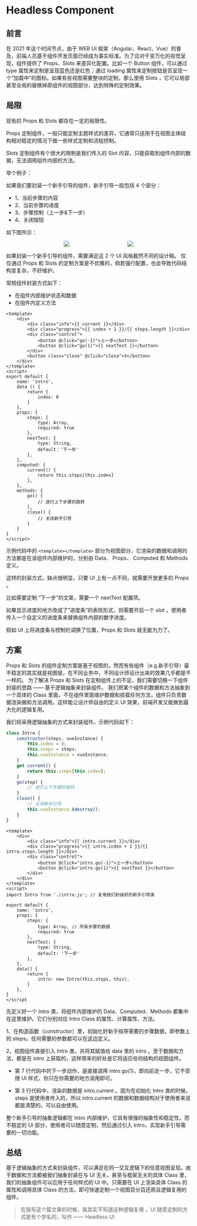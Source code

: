 # Headless Component

## 前言

在 2021 年这个时间节点，由于 WEB UI 框架（Angular、React、Vue）的普及，前端人员基于组件开发页面已经成为事实标准。为了应对千变万化的视觉呈现，组件提供了 Props、Slots 来差异化配置。比如一个 Button 组件，可以通过 type 属性来定制是呈现蓝色还是红色；通过 loading 属性来定制按钮是否呈现一个“加载中”的图标。如果有些视图需要整块的定制，那么使用 Slots ，它可以局部甚至全局的替换掉原组件的视图部分，达到特殊的定制效果。

## 局限

现有的 Props 和 Slots 都存在一定的局限性。

Props 定制组件，一般只能定制主题样式的差异，它通常只适用于在视图主体结构相对稳定的情况下做一些样式定制和流程控制。

Slots 定制组件有个很大的限制是我们传入的 Slot 内容，只能获取到组件内部的数据，无法调用组件内部的方法。

举个例子：

如果我们要封装一个新手引导的组件，新手引导一般包括 4 个部分：

-   1、当前步骤的内容
-   2、当前步骤的进度
-   3、步骤控制（上一步&下一步）
-   4、关闭按钮

如下图所示：

<div style="display: flex;align-items: center;justify-content: space-evenly;">
    <img src="/headless/1.png" />
    <img src="/headless/2.png" />
</div>

如果封装一个新手引导的组件，需要满足这 2 个 UI 风格截然不同的设计稿。
仅仅通过 Props 和 Slots 的定制方案是不优雅的，倘若强行配置，也会导致代码结构变复杂，不好维护。

常规组件封装方式如下：

-   在组件内部维护状态和数据
-   在组件内定义方法

```vue
<template>
    <div>
        <div class="info">{{ current }}</div>
        <div class="progress">{{ index + 1 }}/{{ steps.length }}</div>
        <div class="control">
            <button @click="go(-1)">上一步</button>
            <button @click="go(1)">{{ nextText }}</button>
        </div>
        <button class="close" @click="close">X</button>
    </div>
</template>
<script>
export default {
    name: 'intro',
    data () {
        return {
            index: 0
        }
    },
    props: {
        steps: {
            type: Array,
            required: true
        },
        nextText: {
            type: String,
            default：'下一步'
        },
    },
    computed: {
        current() {
            return this.steps[this.index]
        },
    },
    methods: {
        go() {
            // 进行上下步骤的跳转
        },
        close() {
            // 关闭新手引导
        }
    }
}
</script>
```

示例代码中的 `<template></template>` 部分为视图部分，它渲染的数据和调用的方法都是在该组件内部维护的，分别由 Data、 Props、 Computed 和 Methods 定义。

这样的封装方式，缺点很明显，只要 UI 上有一点不同，就需要开放更多的 Props 。

比如需要定制 “下一步”的文案，需要一个 nextText 配置项。

如果显示进度的地方改成了“进度条”的表现形式，则需要开启一个 slot ，使用者传入一个自定义的进度条来替换组件内部的数字进度。

假如 UI 上将进度条与控制栏调换了位置，Props 和 Slots 就无能为力了。

## 方案

Props 和 Slots 的组件定制方案是基于视图的，然而有些组件（e.g.新手引导）最不稳定的其实就是视图层，在不同业务中，不同设计师设计出来的效果几乎都是不一样的。
为了解决 Props 和 Slots 在定制组件上的不足，我们需要切换一下组件封装的思路 —— 基于逻辑抽象来封装组件。
我们把某个组件的数据和方法抽象到一个具体的 Class 里面，不在组件里面维护数据和挂载任何方法，组件只负责数据渲染据和方法调用。这样能让设计师自由的定义 UI 效果，前端开发又能做到最大化的逻辑复用。

我们将采用逻辑抽象的方式来封装组件。示例代码如下：

```js
class Intro {
    constructor(steps, vueInstance) {
        this.index = 0;
        this.steps = steps;
        this.vueInstance = vueInstance;
    }
    get current() {
        return this.steps[this.index];
    }
    go(step) {
        // 进行上下步骤的跳转
    }
    close() {
        // 关闭新手引导
        this.vueInstance.$destroy();
    }
}
```

```vue:line-numbers
<template>
    <div>
        <div class="info">{{ intro.current }}</div>
        <div class="progress">{{ intro.index + 1 }}/{{ intro.steps.length }}</div>
        <div class="control">
            <button @click="intro.go(-1)">上一步</button>
            <button @click="intro.go(1)">{{ nextText }}</button>
        </div>
    </div>
</template>
<script>
import Intro from './intro.js'; // 复用我们封装好的新手引导类

export default {
    name: 'intro',
    props: {
        steps: {
            type: Array, // 所有步骤的数据
            required: true
        },
        nextText: {
            type: String,
            default: '下一步'
        },
    },
    data() {
        return {
            intro: new Intro(this.steps, this),
        }
    },
}
</script
```

先定义好一个 Intro 类，将组件内部维护的 Data、Computed、Methods 都集中在这里维护。它们分别对应 Intro Class 的属性、计算属性、方法。

1、在构造函数（constructor）里，初始化好新手指导需要的步骤数据，即参数上的 steps。任何需要的参数都可以在这边定义。

2、视图组件直接引入 Intro 类，并将其赋值给 data 里的 intro 。至于数据和方法，都是在 intro 上获取的，这样带来的好处是它将适应任何结构的视图组件。

-   第 7 行代码中的下一步动作，是直接调用 intro.go(1)，即向前走一步，它不受限 UI 样式，你只在你需要的地方调用即可。

-   第 3 行代码中，渲染的数据是 intro.current 。因为在初始化 Intro 类的时候， steps 是使用者传入的，所以 intro.current 的数据和数据结构对于使用者来说都是清楚的。可以自由使用。

整个新手引导的抽象逻辑都在 Intro 内部维护，它具有很强的抽象性和稳定性。而不稳定的 UI 部分，使用者可以随意定制，然后通过引入 Intro，实现新手引导需要的一切功能。

## 总结

基于逻辑抽象的方式来封装组件，可以满足在同一交互逻辑下的任意视图呈现。由于数据和方法都被我们抽象封装在与 UI 无关，甚至与框架无关的具体 Class 里，我们的抽象组件可以应用于任何样式的 UI 中。只需要在 UI 上渲染具体 Class 的属性和调用具体 Class 的方法，即可快速定制一个视图百分百还原且逻辑复用的组件。

> 在我写这个篇文章的时候，我其实不知道这种逻辑复用 ，UI 随意定制的方式是有个学名的，叫作 —— Headless UI
